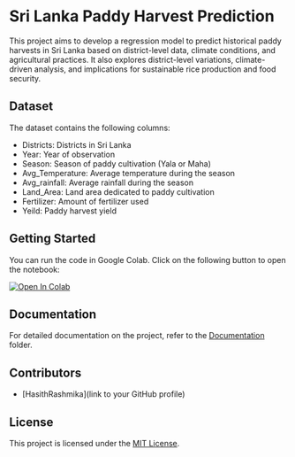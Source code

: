 # Sri Lanka Paddy Harvest Prediction

This project aims to develop a regression model to predict historical paddy harvests in Sri Lanka based on district-level data, climate conditions, and agricultural practices. It also explores district-level variations, climate-driven analysis, and implications for sustainable rice production and food security.

## Dataset

The dataset contains the following columns:

- Districts: Districts in Sri Lanka
- Year: Year of observation
- Season: Season of paddy cultivation (Yala or Maha)
- Avg_Temperature: Average temperature during the season
- Avg_rainfall: Average rainfall during the season
- Land_Area: Land area dedicated to paddy cultivation
- Fertilizer: Amount of fertilizer used
- Yeild: Paddy harvest yield

## Getting Started

You can run the code in Google Colab. Click on the following button to open the notebook:

[![Open In Colab](https://colab.research.google.com/assets/colab-badge.svg)](https://colab.research.google.com/drive/1sgNx9jQL4n-Fa8nVMDokadGHl9ZDV8yl)

## Documentation

For detailed documentation on the project, refer to the [Documentation](Documentation/) folder.

## Contributors

- [HasithRashmika](link to your GitHub profile)

## License

This project is licensed under the [MIT License](LICENSE).
